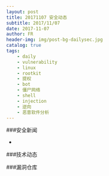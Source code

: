 ```yaml
---
layout: post
title: 20171107 安全动态
subtitle: 2017/11/07
date: 2017-11-07
author: FR
header-img: img/post-bg-dailysec.jpg
catalog: true
tags:
    - daily
    - vulnerability
    - linux
    - rootkit
    - 提权
    - bot
    - 僵尸网络
    - shell
    - injection
    - 逆向
    - 恶意软件分析
---
```


###安全新闻
- **[]()**

###技术动态

###漏洞仓库
